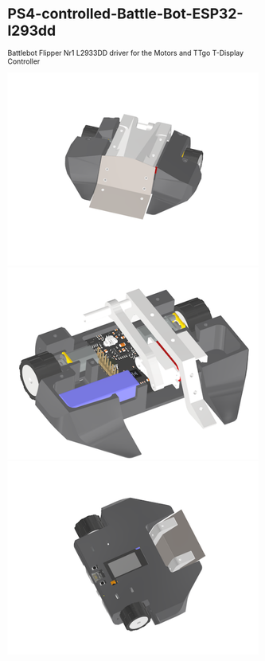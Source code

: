 # PS4-controlled-Battle-Bot-ESP32-l293dd
Battlebot Flipper Nr1 L2933DD driver for the Motors and TTgo T-Display Controller


![](150G_FLIPPER_ASSY_001.png)
![](150G_FLIPPER_003.png)
![](150G_FLIPPER_ASSY_002.png)
